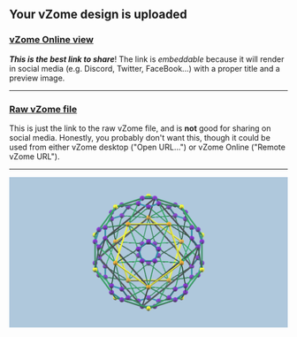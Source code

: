 ## Your vZome design is uploaded

### [vZome Online view][embed]

***This is the best link to share***!  The link is *embeddable* because it will render in social media (e.g. Discord, Twitter, FaceBook...) with a proper title and a preview image.

---

### [Raw vZome file][raw]

This is just the link to the raw vZome file, and is **not** good for
sharing on social media.
Honestly, you probably don't want this, though it could be used from either
vZome desktop ("Open URL...") or vZome Online ("Remote vZome URL").

---

![Image](<DHOneOfTwentyCubesModifiedJH.png>)


[embed]: <https://vzome.com/app/embed.py?url=https://raw.githubusercontent.com/ThynStyx/vzome-sharing/main/2021/11/20/09-35-28-DHOneOfTwentyCubesModifiedJH/DHOneOfTwentyCubesModifiedJH.vZome>
[raw]: <https://raw.githubusercontent.com/ThynStyx/vzome-sharing/main/2021/11/20/09-35-28-DHOneOfTwentyCubesModifiedJH/DHOneOfTwentyCubesModifiedJH.vZome>
